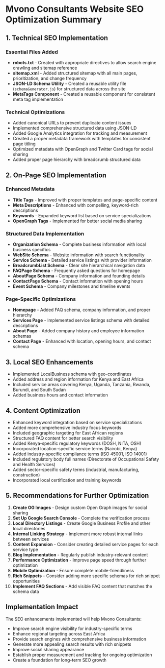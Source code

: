 # Mvono Consultants Website SEO Optimization Summary

## 1. Technical SEO Implementation

### Essential Files Added
- **robots.txt** - Created with appropriate directives to allow search engine crawling and sitemap reference
- **sitemap.xml** - Added structured sitemap with all main pages, prioritization, and change frequency
- **JSON-LD Schema Utility** - Created a reusable utility file (`schemaGenerator.js`) for structured data across the site
- **MetaTags Component** - Created a reusable component for consistent meta tag implementation

### Technical Optimizations
- Added canonical URLs to prevent duplicate content issues
- Implemented comprehensive structured data using JSON-LD
- Added Google Analytics integration for tracking and measurement
- Created a proper metadata framework with templates for consistent page titling
- Optimized metadata with OpenGraph and Twitter Card tags for social sharing
- Added proper page hierarchy with breadcrumb structured data

## 2. On-Page SEO Implementation

### Enhanced Metadata
- **Title Tags** - Improved with proper templates and page-specific content
- **Meta Descriptions** - Enhanced with compelling, keyword-rich descriptions
- **Keywords** - Expanded keyword list based on service specializations
- **OpenGraph Tags** - Implemented for better social media sharing

### Structured Data Implementation
- **Organization Schema** - Complete business information with local business specifics
- **WebSite Schema** - Website information with search functionality
- **Service Schema** - Detailed service listings with provider information
- **BreadcrumbList Schema** - Clear site hierarchical navigation data
- **FAQPage Schema** - Frequently asked questions for homepage
- **AboutPage Schema** - Company information and founding details
- **ContactPage Schema** - Contact information with opening hours
- **Event Schema** - Company milestones and timeline events

### Page-Specific Optimizations
- **Homepage** - Added FAQ schema, company information, and proper hierarchy
- **Services Page** - Implemented service listings schema with detailed descriptions
- **About Page** - Added company history and employee information schemas
- **Contact Page** - Enhanced with location, opening hours, and contact schema

## 3. Local SEO Enhancements
- Implemented LocalBusiness schema with geo-coordinates
- Added address and region information for Kenya and East Africa
- Included service areas covering Kenya, Uganda, Tanzania, Rwanda, Burundi, and South Sudan
- Added business hours and contact information

## 4. Content Optimization
- Enhanced keyword integration based on service specializations
- Added more comprehensive industry focus keywords
- Included geographic targeting for East African regions
- Structured FAQ content for better search visibility
- Added Kenya-specific regulatory keywords (DOSH, NITA, OSH)
- Incorporated location-specific service terms (Nairobi, Kenya)
- Added industry-specific compliance terms (ISO 45001, ISO 14001)
- Included regulatory body full names (Directorate of Occupational Safety and Health Services)
- Added sector-specific safety terms (industrial, manufacturing, construction)
- Incorporated local certification and training keywords

## 5. Recommendations for Further Optimization
1. **Create OG Images** - Design custom Open Graph images for social sharing
2. **Set Up Google Search Console** - Complete the verification process
3. **Local Directory Listings** - Create Google Business Profile and other local directories
4. **Internal Linking Strategy** - Implement more robust internal links between services
5. **Content Expansion** - Consider creating detailed service pages for each service type
6. **Blog Implementation** - Regularly publish industry-relevant content
7. **Performance Optimization** - Improve page speed through further optimization
8. **Mobile Optimization** - Ensure complete mobile-friendliness
9. **Rich Snippets** - Consider adding more specific schemas for rich snippet opportunities
10. **Implement FAQ Sections** - Add visible FAQ content that matches the schema data

## Implementation Impact
The SEO enhancements implemented will help Mvono Consultants:
- Improve search engine visibility for industry-specific terms
- Enhance regional targeting across East Africa
- Provide search engines with comprehensive business information
- Generate more appealing search results with rich snippets
- Improve social sharing appearance
- Establish proper measurement and tracking for ongoing optimization
- Create a foundation for long-term SEO growth